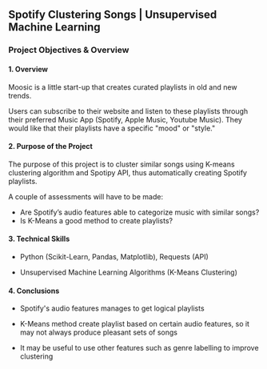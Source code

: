 ## Spotify Clustering Songs | Unsupervised Machine Learning
### Project Objectives & Overview
#### 1. Overview

Moosic is a little start-up that creates curated playlists in old and new trends.

Users can subscribe to their website and listen to these playlists through their preferred Music App (Spotify, Apple Music, Youtube Music). They would like that their playlists have a specific "mood" or "style."
 
#### 2. Purpose of the Project
The purpose of this project is to cluster similar songs using K-means clustering algorithm and Spotipy API, thus automatically creating Spotify playlists.

A couple of assessments will have to be made:

- Are Spotify’s audio features able to categorize music with similar songs?
- Is K-Means a good method to create playlists? 

#### 3. Technical Skills

- Python (Scikit-Learn, Pandas, Matplotlib), Requests (API)

- Unsupervised Machine Learning Algorithms (K-Means Clustering)
  

#### 4. Conclusions

- Spotify's audio features manages to get logical playlists

- K-Means method create playlist based on certain audio features, so it may not always produce pleasant sets of songs

- It may be useful to use other features such as genre labelling to improve clustering

  

